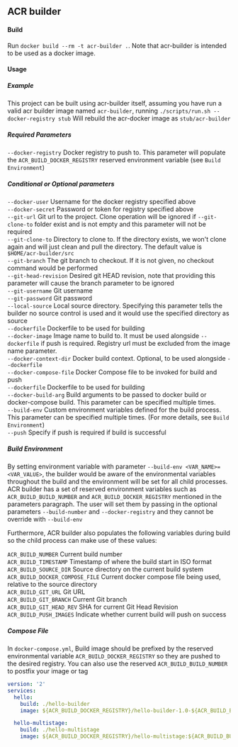 ## ACR builder

#### Build

Run `docker build --rm -t acr-builder .`. Note that acr-builder is intended to be used as a docker image.

#### Usage

##### Example

This project can be built using acr-builder itself, assuming you have run a valid acr builder image named `acr-builder`, running
`./scripts/run.sh --docker-registry stub`
Will rebuild the acr-docker image as `stub/acr-builder`

##### Required Parameters
`--docker-registry` Docker registry to push to. This parameter will populate the `ACR_BUILD_DOCKER_REGISTRY` reserved environment variable (see `Build Environment`)<br />

##### Conditional or Optional parameters
`--docker-user` Username for the docker registry specified above<br />
`--docker-secret` Password or token for registry specified above<br />
`--git-url` Git url to the project. Clone operation will be ignored if `--git-clone-to` folder exist and is not empty and this parameter will not be required<br />
`--git-clone-to` Directory to clone to. If the directory exists, we won't clone again and will just clean and pull the directory. The default value is `$HOME/acr-builder/src`<br />
`--git-branch` The git branch to checkout. If it is not given, no checkout command would be performed<br />
`--git-head-revision` Desired git HEAD revision, note that providing this parameter will cause the branch parameter to be ignored<br />
`--git-username` Git username<br />
`--git-password` Git password<br />
`--local-source` Local source directory. Specifying this parameter tells the builder no source control is used and it would use the specified directory as source<br />
`--dockerfile` Dockerfile to be used for building<br />
`--docker-image` Image name to build to. It must be used alongside `--dockerfile` if push is required. Registry url must be excluded from the image name parameter.<br />
`--docker-context-dir` Docker build context. Optional, to be used alongside `--dockerfile`<br />
`--docker-compose-file` Docker Compose file to be invoked for build and push<br />
`--dockerfile` Dockerfile to be used for building<br />
`--docker-build-arg` Build arguments to be passed to docker build or docker-compose build. This parameter can be specified multiple times.<br />
`--build-env` Custom environment variables defined for the build process. This parameter can be specified multiple times. (For more details, see `Build Environment`)<br />
`--push` Specify if push is required if build is successful<br />

##### Build Environment
By setting environment variable with parameter `--build-env <VAR_NAME>=<VAR_VALUE>`, the builder would be aware of the environmental variables throughout the build and the environment will be set for all child processes. ACR builder has a set of reserved environment variables such as `ACR_BUILD_BUILD_NUMBER` and `ACR_BUILD_DOCKER_REGISTRY` mentioned in the parameters paragraph. The user will set them by passing in the optional parameters `--build-number` and `--docker-registry` and they cannot be override with `--build-env`

Furthermore, ACR builder also populates the following variables during build so the child process can make use of these values:

`ACR_BUILD_NUMBER` Current build number<br />
`ACR_BUILD_TIMESTAMP` Timestamp of where the build start in ISO format<br />
`ACR_BUILD_SOURCE_DIR` Source directory on the current build system<br />
`ACR_BUILD_DOCKER_COMPOSE_FILE` Current docker compose file being used, relative to the source directory<br />
`ACR_BUILD_GIT_URL` Git URL<br />
`ACR_BUILD_GIT_BRANCH` Current Git branch<br />
`ACR_BUILD_GIT_HEAD_REV` SHA for current Git Head Revision<br />
`ACR_BUILD_PUSH_IMAGES` Indicate whether current build will push on success

##### Compose File
In `docker-compose.yml`, Build image should be prefixed by the reserved environmental variable `ACR_BUILD_DOCKER_REGISTRY` so they are pushed to the desired registry. You can also use the reserved `ACR_BUILD_BUILD_NUMBER` to postfix your image or tag
```yaml
version: '2'
services:
  hello:
    build: ./hello-builder
    image: ${ACR_BUILD_DOCKER_REGISTRY}/hello-builder-1.0-${ACR_BUILD_BUILD_NUMBER}

  hello-multistage:
    build: ./hello-multistage
    image: ${ACR_BUILD_DOCKER_REGISTRY}/hello-multistage:${ACR_BUILD_BUILD_NUMBER}
```